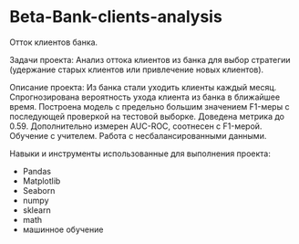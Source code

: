 # Beta-Bank-clients-analysis
Отток клиентов банка.

Задачи проекта: 
Анализ оттока клиентов из банка для выбор стратегии (удержание старых клиентов или привлечение новых клиентов).

Описание проекта: 
Из банка стали уходить клиенты каждый месяц. 
Спрогнозирована вероятность ухода клиента из банка в ближайшее время.
Построена модель с предельно большим значением F1-меры с последующей проверкой на тестовой выборке. Доведена метрика до 0.59. 
Дополнительно измерен AUC-ROC, соотнесен с F1-мерой.
Обучение с учителем. Работа с несбалансированными данными.

Навыки и инструменты использованные для выполнения проекта:
- Pandas
- Matplotlib
- Seaborn
- numpy
- sklearn
- math
- машинное обучение
